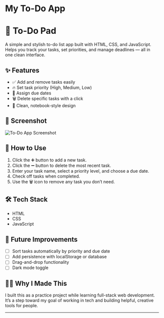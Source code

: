 # My To-Do App
# 📝 To-Do Pad

A simple and stylish to-do list app built with HTML, CSS, and JavaScript.  
Helps you track your tasks, set priorities, and manage deadlines — all in one clean interface.

## ✨ Features

- ✅ Add and remove tasks easily
- 🔥 Set task priority (High, Medium, Low)
- 📅 Assign due dates
- 🗑️ Delete specific tasks with a click
- 🧹 Clean, notebook-style design

## 📸 Screenshot

![To-Do App Screenshot](screenshot.png) <!-- adding screenshot later -->

## 🚀 How to Use

1. Click the ➕ button to add a new task.
2. Click the ➖ button to delete the most recent task.
3. Enter your task name, select a priority level, and choose a due date.
4. Check off tasks when completed.
5. Use the 🗑️ icon to remove any task you don’t need.

## 🛠️ Tech Stack

- HTML
- CSS
- JavaScript

## 🌱 Future Improvements

- [ ] Sort tasks automatically by priority and due date
- [ ] Add persistence with localStorage or database
- [ ] Drag-and-drop functionality
- [ ] Dark mode toggle

## 🙋‍♀️ Why I Made This

I built this as a practice project while learning full-stack web development. It’s a step toward my goal of working in tech and building helpful, creative tools for people.

---

